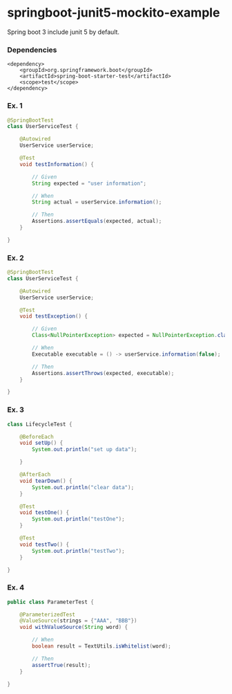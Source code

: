 # springboot-junit5-mockito-example

Spring boot 3 include junit 5 by default. 

### Dependencies

    <dependency>
        <groupId>org.springframework.boot</groupId>
        <artifactId>spring-boot-starter-test</artifactId>
        <scope>test</scope>
    </dependency>

### Ex. 1 

```java
@SpringBootTest
class UserServiceTest {

    @Autowired
    UserService userService;

    @Test
    void testInformation() {

        // Given
        String expected = "user information";

        // When
        String actual = userService.information();

        // Then
        Assertions.assertEquals(expected, actual);
    }

}
```

### Ex. 2

```java
@SpringBootTest
class UserServiceTest {

    @Autowired
    UserService userService;

    @Test
    void testException() {

        // Given
        Class<NullPointerException> expected = NullPointerException.class;

        // When
        Executable executable = () -> userService.information(false);

        // Then
        Assertions.assertThrows(expected, executable);
    }

}
```

### Ex. 3 

```java
class LifecycleTest {

    @BeforeEach
    void setUp() {
        System.out.println("set up data");

    }

    @AfterEach
    void tearDown() {
        System.out.println("clear data");
    }

    @Test
    void testOne() {
        System.out.println("testOne");
    }

    @Test
    void testTwo() {
        System.out.println("testTwo");
    }

}
```

### Ex. 4 

```java
public class ParameterTest {

    @ParameterizedTest
    @ValueSource(strings = {"AAA", "BBB"})
    void withValueSource(String word) {

        // When
        boolean result = TextUtils.isWhitelist(word);

        // Then
        assertTrue(result);
    }

}
```

